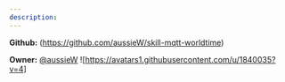 ```yaml
---
description: 
---
```



**Github:** (https://github.com/aussieW/skill-mqtt-worldtime)

**Owner:** [@aussieW](https://github.com/aussieW) ![https://avatars1.githubusercontent.com/u/1840035?v=4]

